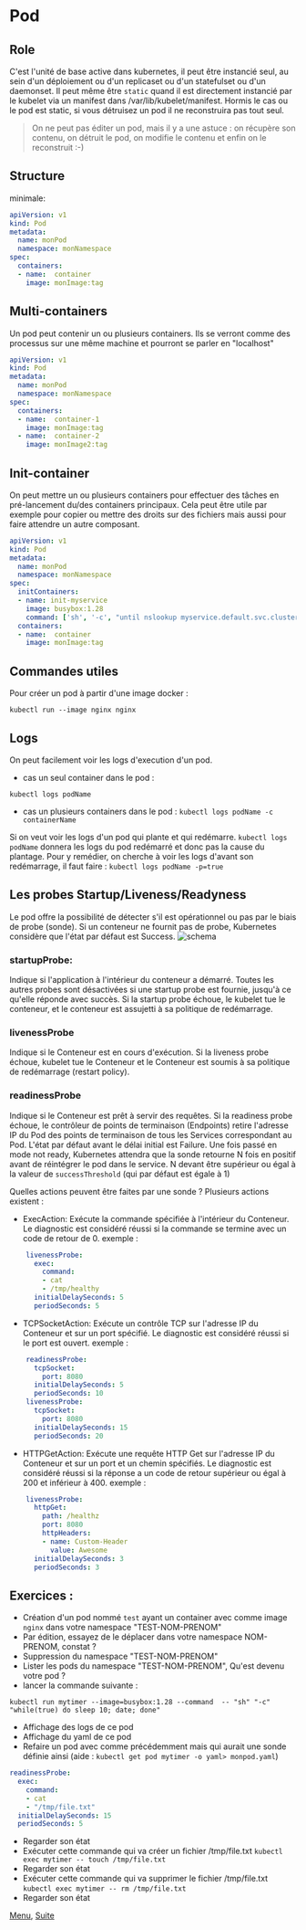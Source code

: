 # Pod
## Role
C'est l'unité de base active dans kubernetes, il peut être instancié seul, au sein d'un déploiement ou d'un replicaset ou d'un statefulset ou d'un daemonset.
Il peut même être `static` quand il est directement instancié par le kubelet via un manifest dans /var/lib/kubelet/manifest.
Hormis le cas ou le pod est static, si vous détruisez un pod il ne reconstruira pas tout seul.
> On ne peut pas éditer un pod, mais il y a une astuce : on récupère son contenu, on détruit le pod, on modifie le contenu et enfin on le reconstruit :-)

## Structure
minimale:
```yaml
apiVersion: v1
kind: Pod
metadata:
  name: monPod
  namespace: monNamespace
spec:
  containers:
  - name:  container
    image: monImage:tag
```

## Multi-containers
Un pod peut contenir un ou plusieurs containers. Ils se verront comme des processus sur une même machine et pourront se parler en "localhost" 
```yaml
apiVersion: v1
kind: Pod
metadata:
  name: monPod
  namespace: monNamespace
spec:
  containers:
  - name:  container-1
    image: monImage:tag
  - name:  container-2
    image: monImage2:tag
```

## Init-container
On peut mettre un ou plusieurs containers pour effectuer des tâches en pré-lancement du/des containers principaux.
Cela peut être utile par exemple pour copier ou mettre des droits sur des fichiers mais aussi pour faire attendre un autre composant.
```yaml
apiVersion: v1
kind: Pod
metadata:
  name: monPod
  namespace: monNamespace
spec:
  initContainers:
  - name: init-myservice
    image: busybox:1.28
    command: ['sh', '-c', "until nslookup myservice.default.svc.cluster.local; do echo en attente de myservice; sleep 2; done"]  
  containers:
  - name:  container
    image: monImage:tag
```
## Commandes utiles
Pour créer un pod à partir d'une image docker : 
```shell
kubectl run --image nginx nginx
```

## Logs
On peut facilement voir les logs d'execution d'un pod.
- cas un seul container dans le pod :
```shell
kubectl logs podName
```
- cas un plusieurs containers dans le pod :
`kubectl logs podName -c containerName`

Si on veut voir les logs d'un pod qui plante et qui redémarre. `kubectl logs podName` donnera les logs du pod redémarré et donc pas la cause du plantage.
Pour y remédier, on cherche à voir les logs d'avant son redémarrage, il faut faire :
`kubectl logs podName -p=true `

## Les probes Startup/Liveness/Readyness
Le pod offre la possibilité de détecter s'il est opérationnel ou pas par le biais de probe (sonde).
Si un conteneur ne fournit pas de probe, Kubernetes considère que l'état par défaut est Success.
![schema](https://obeyler.github.io/Formation-K8S/images/probe.drawio.svg)

### startupProbe:
Indique si l'application à l'intérieur du conteneur a démarré.
Toutes les autres probes sont désactivées si une startup probe est fournie, jusqu'à ce qu'elle réponde avec succès. Si la startup probe échoue, le kubelet tue le conteneur, et le conteneur est assujetti à sa politique de redémarrage.

### livenessProbe
Indique si le Conteneur est en cours d'exécution. 
Si la liveness probe échoue, kubelet tue le Conteneur et le Conteneur est soumis à sa politique de redémarrage (restart policy). 

### readinessProbe 
Indique si le Conteneur est prêt à servir des requêtes. 
Si la readiness probe échoue, le contrôleur de points de terminaison (Endpoints) retire l'adresse IP du Pod des points de terminaison de tous les Services correspondant au Pod. 
L'état par défaut avant le délai initial est Failure.
Une fois passé en mode not ready, Kubernetes attendra que la sonde retourne N fois en positif avant de réintégrer le pod dans le service.
N devant être supérieur ou égal à la valeur de `successThreshold` (qui par défaut est égale à 1)

Quelles actions peuvent être faites par une sonde ?
Plusieurs actions existent :
- ExecAction: Exécute la commande spécifiée à l'intérieur du Conteneur. Le diagnostic est considéré réussi si la commande se termine avec un code de retour de 0.
exemple :
```yaml
    livenessProbe:
      exec:
        command:
        - cat
        - /tmp/healthy
      initialDelaySeconds: 5
      periodSeconds: 5
```

- TCPSocketAction: Exécute un contrôle TCP sur l'adresse IP du Conteneur et sur un port spécifié. Le diagnostic est considéré réussi si le port est ouvert.
exemple :
```yaml
    readinessProbe:
      tcpSocket:
        port: 8080
      initialDelaySeconds: 5
      periodSeconds: 10
    livenessProbe:
      tcpSocket:
        port: 8080
      initialDelaySeconds: 15
      periodSeconds: 20
```

- HTTPGetAction: Exécute une requête HTTP Get sur l'adresse IP du Conteneur et sur un port et un chemin spécifiés. Le diagnostic est considéré réussi si la réponse a un code de retour supérieur ou égal à 200 et inférieur à 400.
exemple :
```yaml
    livenessProbe:
      httpGet:
        path: /healthz
        port: 8080
        httpHeaders:
        - name: Custom-Header
          value: Awesome
      initialDelaySeconds: 3
      periodSeconds: 3
```

## Exercices :
- Création d'un pod nommé `test` ayant un container avec comme image `nginx` dans votre namespace "TEST-NOM-PRENOM"
- Par édition, essayez de le déplacer dans votre namespace NOM-PRENOM, constat ?
- Suppression du namespace "TEST-NOM-PRENOM"
- Lister les pods du namespace "TEST-NOM-PRENOM", Qu'est devenu votre pod ?
- lancer la commande suivante :
```shell
kubectl run mytimer --image=busybox:1.28 --command  -- "sh" "-c" "while(true) do sleep 10; date; done"
```
- Affichage des logs de ce pod
- Affichage du yaml de ce pod
- Refaire un pod avec comme précédemment mais qui aurait une sonde définie ainsi
  (aide : `kubectl get pod mytimer -o yaml> monpod.yaml`)

```yaml
readinessProbe:
  exec: 
    command:
    - cat
    - "/tmp/file.txt"
  initialDelaySeconds: 15
  periodSeconds: 5
```
- Regarder son état
- Exécuter cette commande qui va créer un fichier /tmp/file.txt
`kubectl exec mytimer -- touch /tmp/file.txt`
- Regarder son état
- Exécuter cette commande qui va supprimer le fichier /tmp/file.txt
`kubectl exec mytimer -- rm /tmp/file.txt`
- Regarder son état

[Menu](https://obeyler.github.io/Formation-K8S/), [Suite](https://obeyler.github.io/Formation-K8S/Chapitres/LabelAnnotation.html)
